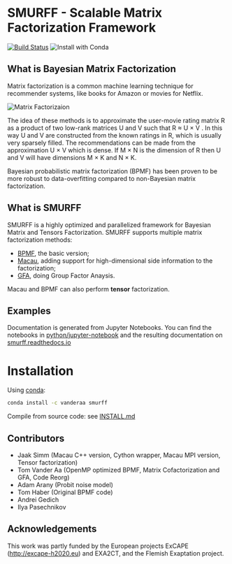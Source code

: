 # SMURFF - Scalable Matrix Factorization Framework
[![Build Status](https://travis-ci.org/ExaScience/smurff.svg?branch=master)](https://travis-ci.org/ExaScience/smurff)
![Install with Conda](https://anaconda.org/vanderaa/smurff/badges/installer/conda.svg)


## What is Bayesian Matrix Factorization 

Matrix factorization is a common machine learning technique for recommender systems, like books for Amazon or movies for Netflix.

![Matrix Factorizaion](https://raw.githubusercontent.com/ExaScience/smurff/master/docs/_static/matrix_factorization.svg?sanitize=true)

The idea of these methods is to approximate the user-movie rating matrix R as a
product of two low-rank matrices U and V such that R ≈ U × V . In this way U
and V are constructed from the known ratings in R, which is usually very
sparsely filled. The recommendations can be made from the approximation U × V
which is dense. If M × N is the dimension of R then U and V will have
dimensions M × K and N × K.

Bayesian probabilistic matrix factorization (BPMF) has been proven to be more
robust to data-overfitting compared to non-Bayesian matrix factorization.

## What is SMURFF 
SMURFF is a highly optimized and parallelized framework for Bayesian Matrix and Tensors Factorization.
SMURFF supports multiple matrix factorization methods: 
* [BPMF](https://www.cs.toronto.edu/~amnih/papers/bpmf.pdf), the basic version;
* [Macau](https://arxiv.org/abs/1509.04610), adding support for high-dimensional side information to the factorization;
* [GFA](https://arxiv.org/pdf/1411.5799.pdf), doing Group Factor Anaysis.

Macau and BPMF can also perform **tensor** factorization.

## Examples
Documentation is generated from Jupyter Notebooks. You can find the notebooks in [python/jupyter-notebook](python/jupyter-notebook)
and the resulting documentation on [smurff.readthedocs.io](http://smurff.readthedocs.io)

# Installation

Using [conda](http://anaconda.org):

```bash
conda install -c vanderaa smurff 
```
Compile from source code: see [INSTALL.md](docs/INSTALL.md)

## Contributors
- Jaak Simm (Macau C++ version, Cython wrapper, Macau MPI version, Tensor factorization)
- Tom Vander Aa (OpenMP optimized BPMF, Matrix Cofactorization and GFA, Code Reorg)
- Adam Arany (Probit noise model)
- Tom Haber (Original BPMF code)
- Andrei Gedich
- Ilya Pasechnikov

## Acknowledgements
This work was partly funded by the European projects ExCAPE (http://excape-h2020.eu) and
EXA2CT, and the Flemish Exaptation project.

